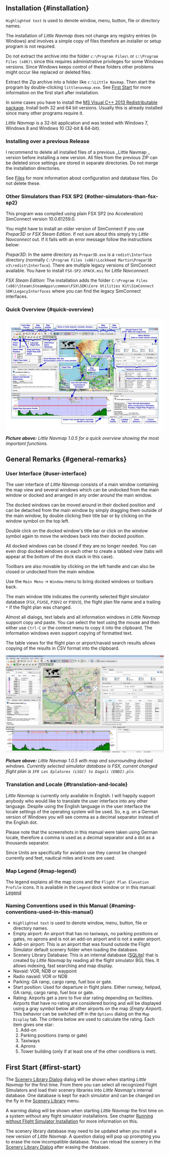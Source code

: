 ## Installation {#installation}

`Highlighted text` is used to denote window, menu, button, file or directory names.

The installation of _Little Navmap_ does not change any registry entries \(in Windows\) and involves a simple copy of files therefore an installer or setup program is not required.

Do not extract the archive into the folder `c:\Program Files\` or `c:\Program Files (x86)\` since this requires administrative privileges for some Windows versions. Since Windows keeps control of these folders other problems might occur like replaced or deleted files.

Extract the Zip archive into a folder like `c:\Little Navmap`. Then start the program by double-clicking `littlenavmap.exe`. See [First Start](INTRO.md#first-start) for more information on the first start after installation.

In some cases you have to install the [MS Visual C++ 2013 Redistributable package](https://www.microsoft.com/en-US/download/details.aspx?id=40784). Install both 32 and 64 bit versions.
Usually this is already installed since many other programs require it.

_Little Navmap_ is a 32-bit application and was tested with Windows 7, Windows 8 and Windows 10 \(32-bit & 64-bit\).

### Installing over a previous Release

I recommend to delete all installed files of a previous _Little Navmap _ version before installing a new version. All files from the previous ZIP can be deleted since settings are stored in separate directories. Do not merge the installation directories.

See [Files](APPENDIX.md#files) for more information about configuration and database files. Do not delete these.

### Other Simulators than FSX SP2 {#other-simulators-than-fsx-sp2}

This program was compiled using plain FSX SP2 \(no Acceleration\) SimConnect version 10.0.61259.0.

You might have to install an older version of SimConnect if you use _Prepar3D_ or _FSX Steam Edition_. If not sure about this simply try _Little Navconnect_ out. If it fails with an error message follow the instructions below:

_Prepar3D_: In the same directory as `Prepar3D.exe` is a `redist\Interface` directory \(normally `C:\Program Files (x86)\Lockheed Martin\Prepar3D v3\redist\Interface`\). There are multiple legacy versions of SimConnect available. You have to install `FSX-SP2-XPACK.msi` for _Little Navconnect_.

_FSX Steam Edition_: The installation adds the folder `C:\Program Files (x86)\Steam\SteamApps\common\FSX\SDK\Core Utilities Kit\SimConnect SDK\LegacyInterfaces` where you can find the legacy SimConnect interfaces.

### Quick Overview {#quick-overview}

![Little Navmap Overview](../images/overview.jpg "Little Navmap Overview")

_**Picture above:** Little Navmap 1.0.5 for a quick overview showing the most important functions._

## General Remarks {#general-remarks}

### User Interface {#user-interface}

The user interface of _Little Navmap_ consists of a main window containing the map view and several windows which can be undocked from the main window or docked and arranged in any order around the main window.

The docked windows can be moved around in their docked position and can be detached from the main window by simply dragging them outside of the main window, by double clicking their title bar or by clicking on the window symbol on the top left.

Double click on the docked window's title bar or click on the window symbol again to move the windows back into their docked position.

All docked windows can be closed if they are no longer needed. You can even drop docked windows on each other to create a tabbed view \(tabs will appear at the bottom of the dock stack in this case\).

Toolbars are also movable by clicking on the left handle and can also be closed or undocked from the main window.

Use the `Main Menu` -&gt; `Window` menu to bring docked windows or toolbars back.

The main window title indicates the currently selected flight simulator database \(`FSX`, `FSXSE`, `P3DV2` or `P3DV3`\), the flight plan file name and a trailing `*` if the flight plan was changed.

Almost all dialogs, text labels and all information windows in _Little Navmap_ support copy and paste. You can select the text using the mouse and then either use `Ctrl-C` or the context menu to copy it into the clipboard. The information windows even support copying of formatted text.

The table views for the flight plan or airport/navaid search results allows copying of the results in CSV format into the clipboard.

![Little Navmap](../images/all.jpg "Little Navmap")

_**Picture above:** Little Navmap 1.0.5 with map and sourrounding docked windows. Currently selected simulator database is FSX, current changed flight plan is _`IFR Les Eplatures (LSGC) to Dagali (ENDI).pln`_._

### Translation and Locale {#translation-and-locale}

_Little Navmap_ is currently only available in English. I will happily support anybody who would like to translate the user interface into any other language. Despite using the English language in the user interface the locale settings of the operating system will be used. So, e.g. on a German version of Windows you will see comma as a decimal separator instead of the English dot.

Please note that the screenshots in this manual were taken using German locale, therefore a comma is used as a decimal separator and a dot as a thousands separator.

Since Units are specifically for aviation use they cannot be changed currently and feet, nautical miles and knots are used.

### Map Legend {#map-legend}

The legend explains all the map icons and the `Flight Plan Elevation Profile` icons. It is available in the `Legend` dock window or in this manual: [Legend](LEGEND.md)

### Naming Conventions used in this Manual {#naming-conventions-used-in-this-manual}

* `Highlighted text` is used to denote window, menu, button, file or directory names.
* Empty airport: An airport that has no taxiways, no parking positions or gates, no aprons and is not an add-on airport and is not a water airport.
* Add-on airport: This is an airport that was found outside the Flight Simulator default scenery folder when loading the database.
* Scenery Library Database: This is an internal database \([SQLite](http://sqlite.org)\) that is created by _Little Navmap_ by reading all the flight simulator BGL files. It allows indexing, fast searching and map display.
* Navaid: VOR, NDB or waypoint
* Radio navaid: VOR or NDB
* Parking: GA ramp, cargo ramp, fuel box or gate.
* Start position: Used for departure in flight plans. Either runway, helipad, GA ramp, cargo ramp, fuel box or gate.
* Rating: Airports get a zero to five star rating depending on facilities. Airports that have no rating are considered boring and will be displayed using a gray symbol below all other airports on the map \(_Empty Airport_\). This behavior can be switched off in the `Options` dialog on the `Map Display` tab. The criteria below are used to calculate the rating. Each item gives one star:
  1. Add-on
  2. Parking positions \(ramp or gate\)
  3. Taxiways
  4. Aprons
  5. Tower building \(only if at least one of the other conditions is met\).

## First Start {#first-start}

The [Scenery Library Dialog](SCENERY.md#load-scenery-library-dialog) dialog will be shown when starting _Little Navmap_ for the first time. From there you can select all recognized Flight Simulators and load their scenery libraries into _Little Navmap_'s internal database. One database is kept for each simulator and can be changed on the fly in the [Scenery Library](SCENERY.md#scenery-library-menu) menu.

A warning dialog will be shown when starting _Little Navmap_ the first time on a system without any flight simulator installations. See chapter [Running without Flight Simulator Installation](RUNNOSIM.md#running-without-flight-simulator-installation) for more information on this.

The scenery library database may need to be updated when you install a new version of _Little Navmap_. A question dialog will pop up prompting you to erase the now incompatible database. You can reload the scenery in the [Scenery Library Dialog](SCENERY.md#load-scenery-library-dialog) after erasing the database.

